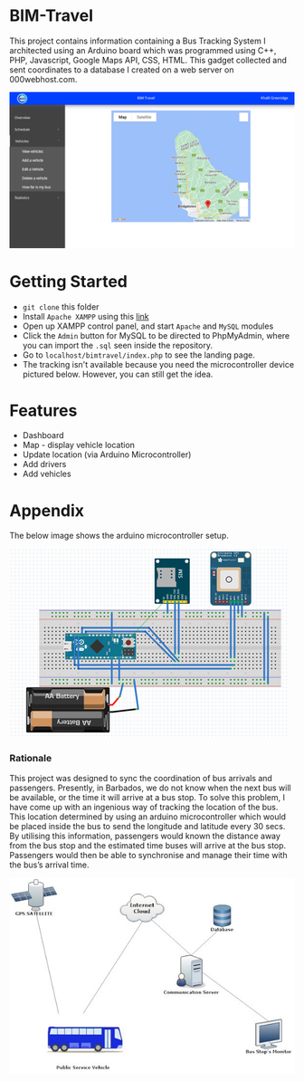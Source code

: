 # BIM-Travel
This project contains information containing a Bus Tracking System I architected using an Arduino board which was programmed using C++, PHP, Javascript, Google Maps API, CSS, HTML. This gadget collected and sent coordinates to a database I created on a web server on 000webhost.com.


![Dashboard](/imgs/dashboard-screenshot.png)

# Getting Started
- `git clone` this folder
- Install `Apache XAMPP` using this [link](https://www.apachefriends.org/index.html)
- Open up XAMPP control panel, and start `Apache` and `MySQL` modules
- Click the `Admin` button for MySQL to be directed to PhpMyAdmin, where you can import the `.sql` seen inside the repository.
- Go to `localhost/bimtravel/index.php` to see the landing page. 
- The tracking isn't available because you need the microcontroller device pictured below. However, you can still get the idea.


# Features
- Dashboard
- Map - display vehicle location
- Update location (via Arduino Microcontroller)
- Add drivers
- Add vehicles


# Appendix
The below image shows the arduino microcontroller setup.

![logo](https://github.com/khalilgreenidge/BIM-Travel/blob/main/sketch.png "arduino")


### Rationale
This project was designed to sync the coordination of bus arrivals and passengers.  Presently, in Barbados, we do not know when the next bus will be available, or the time it will arrive at a bus stop. To solve this problem, I have come up with an ingenious way of tracking the location of the bus. This location determined by using an arduino microcontroller which would be placed inside the bus to send the longitude and latitude every 30 secs. By utilising this information, passengers would known the distance away from the bus stop and the estimated time buses will arrive at the bus stop. Passengers would then be able to synchronise and manage their time with the bus’s arrival time.

![logo](https://github.com/khalilgreenidge/BIM-Travel/blob/main/architecture.jpg "logo")
